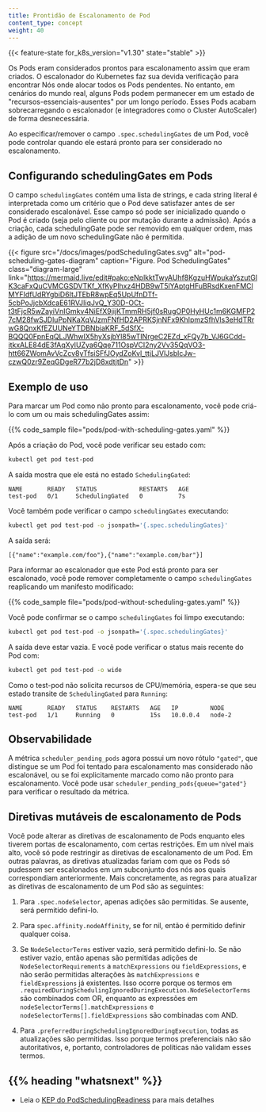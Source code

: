 ```yaml
---
title: Prontidão de Escalonamento de Pod
content_type: concept
weight: 40
---
```


<!-- overview -->

{{< feature-state for_k8s_version="v1.30" state="stable" >}}

Os Pods eram considerados prontos para escalonamento assim que eram criados. O escalonador do Kubernetes faz sua devida verificação para encontrar Nós onde alocar todos os Pods pendentes. No entanto, em cenários do mundo real, alguns Pods podem permanecer em um estado de "recursos-essenciais-ausentes" por um longo período. Esses Pods acabam sobrecarregando o escalonador (e integradores como o Cluster AutoScaler) de forma desnecessária.

Ao especificar/remover o campo `.spec.schedulingGates` de um Pod, você pode controlar quando ele estará pronto para ser considerado no escalonamento.

<!-- body -->

## Configurando schedulingGates em Pods

O campo `schedulingGates` contém uma lista de strings, e cada string literal é interpretada como um critério que o Pod deve satisfazer antes de ser considerado escalonável. Esse campo só pode ser inicializado quando o Pod é criado (seja pelo cliente ou por mutação durante a admissão). Após a criação, cada schedulingGate pode ser removido em qualquer ordem, mas a adição de um novo schedulingGate não é permitida.

{{< figure src="/docs/images/podSchedulingGates.svg" alt="pod-scheduling-gates-diagram" caption="Figure. Pod SchedulingGates" class="diagram-large" link="https://mermaid.live/edit#pako:eNplkktTwyAUhf8KgzuHWpukaYszutGlK3caFxQuCVMCGSDVTKf_XfKyPlhxz4HDB9wT5lYAptgHFuBRsdKxenFMClMYFIdfUdRYgbiD6ItJTEbR8wpEq5UpUfnDTf-5cbPoJjcbXdcaE61RVJIiqJvQ_Y30D-OCt-t3tFjcR5wZayiVnIGmkv4NiEfX9jijKTmmRH5jf0sRugOP0HyHUc1m6KGMFP27cM28fwSJDluPpNKaXqVJzmFNfHD2APRKSjnNFx9KhIpmzSfhVls3eHdTRrwG8QnxKfEZUUNeYTDBNbiaKRF_5dSfX-BQQQ0FpnEqQLJWhwIX5hyXsjbYl85wTINrgeC2EZd_xFQy7b_VJ6GCdd-itkxALE84dE3fAqXyIUZya6Qqe711OspVCI2ny2Vv35QqVO3-htt66ZWomAvVcZcv8yTfsiSFfJOydZoKvl_ttjLJVlJsblcJw-czwQ0zr9ZeqGDgeR77b2jD8xdtjtDn" >}}
## Exemplo de uso

Para marcar um Pod como não pronto para escalonamento, você pode criá-lo com um ou mais schedulingGates assim:

{{% code_sample file="pods/pod-with-scheduling-gates.yaml" %}}

Após a criação do Pod, você pode verificar seu estado com:

```bash
kubectl get pod test-pod
```

A saída mostra que ele está no estado `SchedulingGated`:

```none
NAME       READY   STATUS            RESTARTS   AGE
test-pod   0/1     SchedulingGated   0          7s
```

Você também pode verificar o campo `schedulingGates` executando:

```bash
kubectl get pod test-pod -o jsonpath='{.spec.schedulingGates}'
```

A saída será:

```none
[{"name":"example.com/foo"},{"name":"example.com/bar"}]
```

Para informar ao escalonador que este Pod está pronto para ser escalonado, você pode remover completamente o campo `schedulingGates` reaplicando um manifesto modificado:

{{% code_sample file="pods/pod-without-scheduling-gates.yaml" %}}

Você pode confirmar se o campo `schedulingGates` foi limpo executando:

```bash
kubectl get pod test-pod -o jsonpath='{.spec.schedulingGates}'
```

A saída deve estar vazia. E você pode verificar o status mais recente do Pod com:

```bash
kubectl get pod test-pod -o wide
```

Como o test-pod não solicita recursos de CPU/memória, espera-se que seu estado transite de `SchedulingGated` para `Running`:

```none
NAME       READY   STATUS    RESTARTS   AGE   IP         NODE
test-pod   1/1     Running   0          15s   10.0.0.4   node-2
```

## Observabilidade

A métrica `scheduler_pending_pods` agora possui um novo rótulo `"gated"`, que distingue se um Pod foi tentado para escalonamento mas considerado não escalonável, ou se foi explicitamente marcado como não pronto para escalonamento.
Você pode usar `scheduler_pending_pods{queue="gated"}` para verificar o resultado da métrica.

## Diretivas mutáveis de escalonamento de Pods

Você pode alterar as diretivas de escalonamento de Pods enquanto eles tiverem portas de escalonamento, com certas restrições. Em um nível mais alto, você só pode restringir as diretivas de escalonamento de um Pod. Em outras palavras, as diretivas atualizadas fariam com que os Pods só pudessem ser escalonados em um subconjunto dos nós aos quais correspondiam anteriormente. Mais concretamente, as regras para atualizar as diretivas de escalonamento de um Pod são as seguintes:

1. Para `.spec.nodeSelector`, apenas adições são permitidas. Se ausente, será permitido defini-lo.

2. Para `spec.affinity.nodeAffinity`, se for nil, então é permitido definir qualquer coisa.

3. Se `NodeSelectorTerms` estiver vazio, será permitido defini-lo. Se não estiver vazio, então apenas são permitidas adições de `NodeSelectorRequirements` a `matchExpressions` ou `fieldExpressions`, e não serão permitidas alterações às `matchExpressions` e `fieldExpressions` já existentes. Isso ocorre porque os termos em `.requiredDuringSchedulingIgnoredDuringExecution.NodeSelectorTerms` são combinados com OR, enquanto as expressões em `nodeSelectorTerms[].matchExpressions` e `nodeSelectorTerms[].fieldExpressions` são combinadas com AND.

4. Para `.preferredDuringSchedulingIgnoredDuringExecution`, todas as atualizações são permitidas. Isso porque termos preferenciais não são autoritativos, e, portanto, controladores de políticas não validam esses termos.


## {{% heading "whatsnext" %}}

* Leia o [KEP do PodSchedulingReadiness](https://github.com/kubernetes/enhancements/blob/master/keps/sig-scheduling/3521-pod-scheduling-readiness) para mais detalhes
